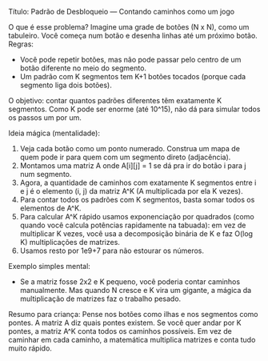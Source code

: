 Título: Padrão de Desbloqueio — Contando caminhos como um jogo

O que é esse problema?
Imagine uma grade de botões (N x N), como um tabuleiro. Você começa num botão e desenha linhas até um próximo botão. Regras:

- Você pode repetir botões, mas não pode passar pelo centro de um botão diferente no meio do segmento.
- Um padrão com K segmentos tem K+1 botões tocados (porque cada segmento liga dois botões).

O objetivo: contar quantos padrões diferentes têm exatamente K segmentos. Como K pode ser enorme (até 10^15), não dá para simular todos os passos um por um.

Ideia mágica (mentalidade):

1. Veja cada botão como um ponto numerado. Construa um mapa de quem pode ir para quem com um segmento direto (adjacência).
2. Montamos uma matriz A onde A[i][j] = 1 se dá pra ir do botão i para j num segmento.
3. Agora, a quantidade de caminhos com exatamente K segmentos entre i e j é o elemento (i, j) da matriz A^K (A multiplicada por ela K vezes).
4. Para contar todos os padrões com K segmentos, basta somar todos os elementos de A^K.
5. Para calcular A^K rápido usamos exponenciação por quadrados (como quando você calcula potências rapidamente na tabuada): em vez de multiplicar K vezes, você usa a decomposição binária de K e faz O(log K) multiplicações de matrizes.
6. Usamos resto por 1e9+7 para não estourar os números.

Exemplo simples mental:

- Se a matriz fosse 2x2 e K pequeno, você poderia contar caminhos manualmente. Mas quando N cresce e K vira um gigante, a mágica da multiplicação de matrizes faz o trabalho pesado.

Resumo para criança:
Pense nos botões como ilhas e nos segmentos como pontes. A matriz A diz quais pontes existem. Se você quer andar por K pontes, a matriz A^K conta todos os caminhos possíveis. Em vez de caminhar em cada caminho, a matemática multiplica matrizes e conta tudo muito rápido.
